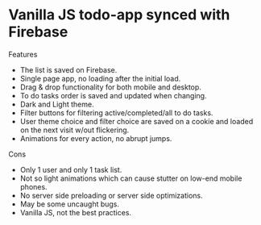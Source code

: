 # Vanilla JS todo-app synced with Firebase
 
Features
* The list is saved on Firebase.
* Single page app, no loading after the initial load.
* Drag & drop functionality for both mobile and desktop.
* To do tasks order is saved and updated when changing.
* Dark and Light theme.
* Filter buttons for filtering active/completed/all to do tasks.
* User theme choice and filter choice are saved on a cookie and loaded on the next visit w/out flickering.
* Animations for every action, no abrupt jumps.

Cons
* Only 1 user and only 1 task list.
* Not so light animations which can cause stutter on low-end mobile phones.
* No server side preloading or server side optimizations.
* May be some uncaught bugs.
* Vanilla JS, not the best practices.
